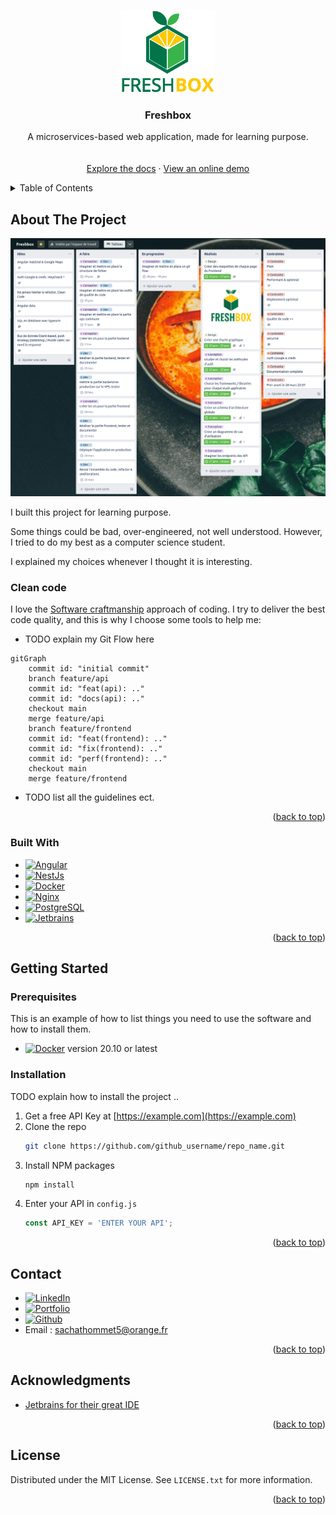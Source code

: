 <a name="readme-top"></a>


<!-- PROJECT LOGO -->
<br />
<div align="center">
  <a href="https://github.com/depp57/freshbox">
    <img src="./freshbox-logo-vertical.png" alt="Logo" width="150" height="131">
  </a>

<h3 align="center">Freshbox</h3>

  <p align="center">
    A microservices-based web application, made for learning purpose.
    <br />
    <br />
    <br />
    <a href="https://github.com/github_username/repo_name">Explore the docs</a>
    ·
    <a href="https://freshbox.sachathommet.fr">View an online demo</a>
  </p>
</div>


<!-- TABLE OF CONTENTS -->
<details>
  <summary>Table of Contents</summary>
  <ol>
    <li>
      <a href="#about-the-project">About The Project</a>
      <ul>
        <li><a href="#built-with">Built With</a></li>
      </ul>
    </li>
    <li>
      <a href="#getting-started">Getting Started</a>
      <ul>
        <li><a href="#prerequisites">Prerequisites</a></li>
        <li><a href="#installation">Installation</a></li>
      </ul>
    </li>
    <li><a href="#contact">Contact</a></li>
    <li><a href="#acknowledgments">Acknowledgments</a></li>
    <li><a href="#license">License</a></li>
  </ol>
</details>


## About The Project

[![Product Name Screen Shot][product-screenshot]](https://freshbox.sachathommet.fr)

I built this project for learning purpose.

Some things could be bad, over-engineered, not well understood. However, I tried to do my best as a
computer science student.

I explained my choices whenever I thought it is interesting.

### Clean code

I love the [Software craftmanship](https://en.wikipedia.org/wiki/Software_craftsmanship) approach of coding.
I try to deliver the best code quality, and this is why I choose some tools to help me:

- TODO explain my Git Flow here

```mermaid
gitGraph
    commit id: "initial commit"
    branch feature/api
    commit id: "feat(api): .."
    commit id: "docs(api): .."
    checkout main
    merge feature/api
    branch feature/frontend
    commit id: "feat(frontend): .."
    commit id: "fix(frontend): .."
    commit id: "perf(frontend): .."
    checkout main
    merge feature/frontend
```

- TODO list all the guidelines ect.

<p align="right">(<a href="#readme-top">back to top</a>)</p>

### Built With

* [![Angular][Angular.io]][Angular-url]
* [![NestJs][NestJs]][NestJs-url]
* [![Docker][Docker]][Docker-url]
* [![Nginx][Nginx]][Nginx-url]
* [![PostgreSQL][PostgreSQL]][PostgreSQL-url]
* [![Jetbrains][Jetbrains]][Jetbrains-url]

<p align="right">(<a href="#readme-top">back to top</a>)</p>


<!-- GETTING STARTED -->
## Getting Started

### Prerequisites

This is an example of how to list things you need to use the software and how to install them.
* [![Docker][Docker]][Docker-url] version 20.10 or latest

### Installation

TODO explain how to install the project ..

1. Get a free API Key at [https://example.com](https://example.com)
2. Clone the repo
   ```sh
   git clone https://github.com/github_username/repo_name.git
   ```
3. Install NPM packages
   ```sh
   npm install
   ```
4. Enter your API in `config.js`
   ```js
   const API_KEY = 'ENTER YOUR API';
   ```

<p align="right">(<a href="#readme-top">back to top</a>)</p>


<!-- CONTACT -->
## Contact

- [![LinkedIn][LinkedIn]][LinkedIn-url]
- [![Portfolio][Portfolio]][Portfolio-url]
- [![Github][Github]][Github-url]
- Email : sachathommet5@orange.fr

<p align="right">(<a href="#readme-top">back to top</a>)</p>



<!-- ACKNOWLEDGMENTS -->
## Acknowledgments

* [Jetbrains for their great IDE](https://www.jetbrains.com/)

<p align="right">(<a href="#readme-top">back to top</a>)</p>


<!-- LICENSE -->
## License

Distributed under the MIT License. See `LICENSE.txt` for more information.

<p align="right">(<a href="#readme-top">back to top</a>)</p>


<!-- MARKDOWN LINKS & IMAGES -->
<!-- https://www.markdownguide.org/basic-syntax/#reference-style-links -->
[product-screenshot]: trello.png
[product-url]: https://freshbox.sachathommet.fr
[Linkedin]: https://img.shields.io/badge/LinkedIn-0A66C2?style=for-the-badge&logo=LinkedIn&logoColor=white
[Linkedin-url]: https://fr.linkedin.com/in/sacha-thommet
[Angular.io]: https://img.shields.io/badge/Angular-DD0031?style=for-the-badge&logo=angular&logoColor=white
[Angular-url]: https://angular.io/
[Nestjs]: https://img.shields.io/badge/NestJS-E0234E?style=for-the-badge&logo=NestJS&logoColor=white
[Nestjs-url]: https://nestjs.com/
[Docker]: https://img.shields.io/badge/Docker-2496ED?style=for-the-badge&logo=Docker&logoColor=white
[Docker-url]: https://www.docker.com/
[Nginx]: https://img.shields.io/badge/NGINX-009639?style=for-the-badge&logo=NGINX&logoColor=white
[Nginx-url]: https://www.nginx.com/
[PostgreSQL]: https://img.shields.io/badge/PostgreSQL-4169E1?style=for-the-badge&logo=PostgreSQL&logoColor=white
[PostgreSQL-url]: https://www.postgresql.org/
[Jetbrains]: https://img.shields.io/badge/Webstorm_IDE-000000?style=for-the-badge&logo=Jetbrains&logoColor=white
[Jetbrains-url]: https://www.jetbrains.com/
[Portfolio]: https://img.shields.io/badge/Portfolio-000000?style=for-the-badge&logo=Prettier&logoColor=white
[Portfolio-url]: http://sachathommet.fr/
[Github]: https://img.shields.io/badge/Github-181717?style=for-the-badge&logo=Github&logoColor=white
[Github-url]: https://github.com/depp57